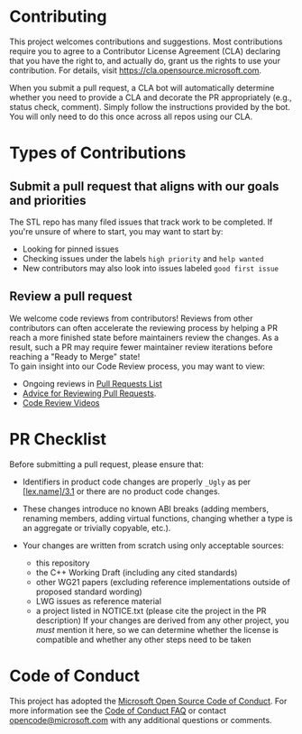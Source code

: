 # Contributing

This project welcomes contributions and suggestions. Most contributions require you to agree to a
Contributor License Agreement (CLA) declaring that you have the right to, and actually do, grant us
the rights to use your contribution. For details, visit https://cla.opensource.microsoft.com.

When you submit a pull request, a CLA bot will automatically determine whether you need to provide
a CLA and decorate the PR appropriately (e.g., status check, comment). Simply follow the instructions
provided by the bot. You will only need to do this once across all repos using our CLA.

# Types of Contributions

## Submit a pull request that aligns with our goals and priorities
The STL repo has many filed issues that track work to be completed.  If you're unsure of where to start, you may want to start by: 
 * Looking for pinned issues
 * Checking issues under the labels `high priority` and `help wanted`
 * New contributors may also look into issues labeled `good first issue`

## Review a pull request

We welcome code reviews from contributors! Reviews from other contributors can often accelerate the reviewing process
by helping a PR reach a more finished state before maintainers review the changes.  As a result, such a PR may require
fewer maintainer review iterations before reaching a "Ready to Merge" state!  
To gain insight into our Code Review process, you may want to view:
 * Ongoing reviews in [Pull Requests List](https://github.com/microsoft/STL/pulls)
 * [Advice for Reviewing Pull Requests](https://github.com/microsoft/STL/wiki/Advice-for-Reviewing-Pull-Requests).
 * [Code Review Videos](https://github.com/microsoft/STL/wiki/Code-Review-Videos!)

# PR Checklist

Before submitting a pull request, please ensure that:

* Identifiers in product code changes are properly `_Ugly` as per
  [[lex.name]/3.1](https://eel.is/c++draft/lex.name#3.1)
  or there are no product code changes.

* These changes introduce no known ABI breaks (adding members, renaming
  members, adding virtual functions, changing whether a type is an aggregate
  or trivially copyable, etc.).

* Your changes are written from scratch using only acceptable sources: 
   * this repository
   * the C++ Working Draft (including any cited standards)
   * other WG21 papers (excluding
  reference implementations outside of proposed standard wording)
   * LWG issues as reference material
   * a project listed in NOTICE.txt (please cite the project in the PR description)
  If your changes are derived from any other project, you *must* mention it
  here, so we can determine whether the license is compatible and whether any other 
  steps need to be taken

# Code of Conduct

This project has adopted the [Microsoft Open Source Code of Conduct](https://opensource.microsoft.com/codeofconduct/).
For more information see the [Code of Conduct FAQ](https://opensource.microsoft.com/codeofconduct/faq/) or
contact [opencode@microsoft.com](mailto:opencode@microsoft.com) with any additional questions or comments.
